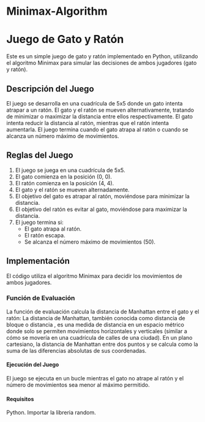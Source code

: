 # Minimax-Algorithm
# Juego de Gato y Ratón

Este es un simple juego de gato y ratón implementado en Python, utilizando el algoritmo Minimax para simular las decisiones de ambos jugadores (gato y ratón).

## Descripción del Juego

El juego se desarrolla en una cuadrícula de 5x5 donde un gato intenta atrapar a un ratón. El gato y el ratón se mueven alternativamente, tratando de minimizar o maximizar la distancia entre ellos respectivamente. El gato intenta reducir la distancia al ratón, mientras que el ratón intenta aumentarla. El juego termina cuando el gato atrapa al ratón o cuando se alcanza un número máximo de movimientos.

## Reglas del Juego

1. El juego se juega en una cuadrícula de 5x5.
2. El gato comienza en la posición (0, 0).
3. El ratón comienza en la posición (4, 4).
4. El gato y el ratón se mueven alternadamente.
5. El objetivo del gato es atrapar al ratón, moviéndose para minimizar la distancia.
6. El objetivo del ratón es evitar al gato, moviéndose para maximizar la distancia.
7. El juego termina si:
    - El gato atrapa al ratón.
    - El ratón escapa.
    - Se alcanza el número máximo de movimientos (50).

## Implementación

El código utiliza el algoritmo Minimax para decidir los movimientos de ambos jugadores.

### Función de Evaluación

La función de evaluación calcula la distancia de Manhattan entre el gato y el ratón:
La distancia de Manhattan, también conocida como distancia de bloque o distancia
 , es una medida de distancia en un espacio métrico donde solo se permiten movimientos horizontales y verticales (similar a cómo se movería en una cuadrícula de calles de una ciudad). En un plano cartesiano, la distancia de Manhattan entre dos puntos y se calcula como la suma de las diferencias absolutas de sus coordenadas.

#### Ejecución del Juego
El juego se ejecuta en un bucle mientras el gato no atrape al ratón y el número de movimientos sea menor al máximo permitido.

#### Requisitos
Python.
Importar la libreria random.
